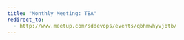 ```yaml
---
title: "Monthly Meeting: TBA"
redirect_to:
  - http://www.meetup.com/sddevops/events/qbhmwhyvjbtb/
---
```

